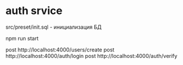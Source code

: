# auth srvice
src/preset/init.sql - инициализация БД

npm run start

post http://localhost:4000/users/create
post http://localhost:4000/auth/login 
post http://localhost:4000/auth/verify
